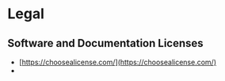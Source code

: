 # Legal

## Software and Documentation Licenses

* [https://choosealicense.com/](https://choosealicense.com/)
* 
